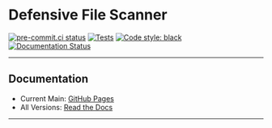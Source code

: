 # Defensive File Scanner

[![pre-commit.ci status](https://results.pre-commit.ci/badge/github/Ozy-Viking/template/main.svg)](https://results.pre-commit.ci/latest/github/Ozy-Viking/template/main) [![Tests](https://github.com/Ozy-Viking/template/actions/workflows/test.yml/badge.svg)](https://github.com/Ozy-Viking/template/actions/workflows/test.yml) [![Code style: black](https://img.shields.io/badge/code%20style-black-000000.svg)](https://github.com/psf/black) [![Documentation Status](https://readthedocs.org/projects/ozy-viking-template/badge/?version=latest)](https://ozy-viking-template.readthedocs.io/en/latest/?badge=latest)

---

## Documentation

- Current Main: [GitHub Pages](https://ozy-viking.github.io/template/)
- All Versions: [Read the Docs](https://ozy-viking-template.rtfd.io)

---

